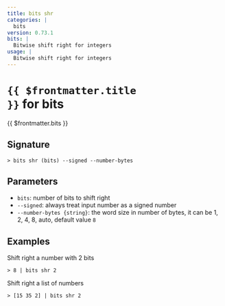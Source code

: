 ```yaml
---
title: bits shr
categories: |
  bits
version: 0.73.1
bits: |
  Bitwise shift right for integers
usage: |
  Bitwise shift right for integers
---
```


# <code>{{ $frontmatter.title }}</code> for bits

<div class='command-title'>{{ $frontmatter.bits }}</div>

## Signature

```> bits shr (bits) --signed --number-bytes```

## Parameters

 -  `bits`: number of bits to shift right
 -  `--signed`: always treat input number as a signed number
 -  `--number-bytes {string}`: the word size in number of bytes, it can be 1, 2, 4, 8, auto, default value `8`

## Examples

Shift right a number with 2 bits
```shell
> 8 | bits shr 2
```

Shift right a list of numbers
```shell
> [15 35 2] | bits shr 2
```
